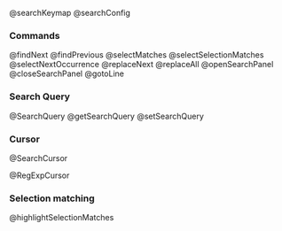 @searchKeymap
@searchConfig

### Commands

@findNext
@findPrevious
@selectMatches
@selectSelectionMatches
@selectNextOccurrence
@replaceNext
@replaceAll
@openSearchPanel
@closeSearchPanel
@gotoLine

### Search Query

@SearchQuery
@getSearchQuery
@setSearchQuery

### Cursor

@SearchCursor

@RegExpCursor

### Selection matching

@highlightSelectionMatches
